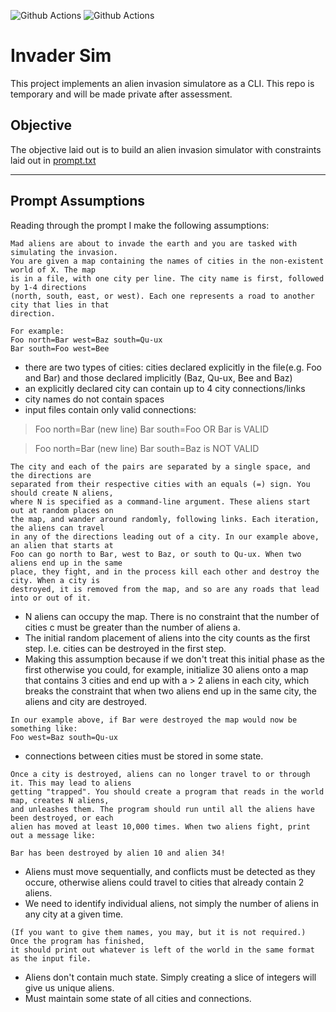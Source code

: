 ![Github Actions](https://github.com/zkmiyavi/invader-sim/actions/workflows/test.yml/badge.svg)
![Github Actions](https://github.com/zkmiyavi/invader-sim/actions/workflows/build.yml/badge.svg)



# Invader Sim

This project implements an alien invasion simulatore as a CLI. This repo is temporary and will be made private after assessment.

## Objective

The objective laid out is to build an alien invasion simulator with constraints laid out in [prompt.txt]()
    
---


## Prompt Assumptions

Reading through the prompt I make the following assumptions:
```
Mad aliens are about to invade the earth and you are tasked with simulating the invasion. 
You are given a map containing the names of cities in the non-existent world of X. The map
is in a file, with one city per line. The city name is first, followed by 1-4 directions 
(north, south, east, or west). Each one represents a road to another city that lies in that 
direction. 

For example: 
Foo north=Bar west=Baz south=Qu-ux 
Bar south=Foo west=Bee 
```
* there are two types of cities: cities declared explicitly in the file(e.g. Foo and Bar) and those declared implicitly (Baz, Qu-ux, Bee and Baz)
* an explicitly declared city can contain up to 4 city connections/links 
* city names do not contain spaces
* input files contain only valid connections:
> Foo north=Bar (new line) Bar south=Foo OR Bar is VALID

> Foo north=Bar (new line) Bar south=Baz is NOT VALID


```
The city and each of the pairs are separated by a single space, and the directions are 
separated from their respective cities with an equals (=) sign. You should create N aliens, 
where N is specified as a command-line argument. These aliens start out at random places on 
the map, and wander around randomly, following links. Each iteration, the aliens can travel 
in any of the directions leading out of a city. In our example above, an alien that starts at 
Foo can go north to Bar, west to Baz, or south to Qu-ux. When two aliens end up in the same 
place, they fight, and in the process kill each other and destroy the city. When a city is 
destroyed, it is removed from the map, and so are any roads that lead into or out of it. 
```
* N aliens can occupy the map. There is no constraint that the number of cities c must be greater than the number of aliens a.
* The initial random placement of aliens into the city counts as the first step. I.e. cities can be destroyed in the first step.
* Making this assumption because if we don't treat this initial phase as the first otherwise you could, for example, initialize 30 aliens onto a map that contains 3 cities and end up with a > 2 aliens in each city, which breaks the constraint that when two aliens end up in the same city, the aliens and city are destroyed.

```
In our example above, if Bar were destroyed the map would now be something like: 
Foo west=Baz south=Qu-ux 
```
* connections between cities must be stored in some state.

```
Once a city is destroyed, aliens can no longer travel to or through it. This may lead to aliens
getting "trapped". You should create a program that reads in the world map, creates N aliens, 
and unleashes them. The program should run until all the aliens have been destroyed, or each 
alien has moved at least 10,000 times. When two aliens fight, print out a message like:

Bar has been destroyed by alien 10 and alien 34!
```
* Aliens must move sequentially, and conflicts must be detected as they occure, otherwise aliens could travel to cities that already contain 2 aliens.
* We need to identify individual aliens, not simply the number of aliens in any city at a given time.

```
(If you want to give them names, you may, but it is not required.) Once the program has finished, 
it should print out whatever is left of the world in the same format as the input file. 
```
* Aliens don't contain much state. Simply creating a slice of integers will give us unique aliens.
* Must maintain some state of all cities and connections.
